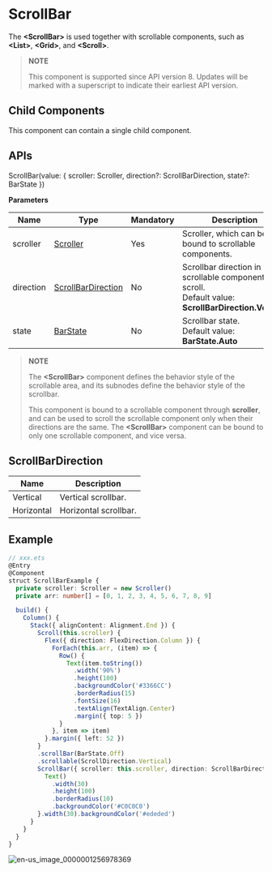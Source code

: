 # ScrollBar

The **\<ScrollBar>** is used together with scrollable components, such as **\<List>**, **\<Grid>**, and **\<Scroll>**.

>  **NOTE**
>
>  This component is supported since API version 8. Updates will be marked with a superscript to indicate their earliest API version.


## Child Components

This component can contain a single child component.


## APIs

ScrollBar(value: { scroller: Scroller, direction?: ScrollBarDirection, state?: BarState })

**Parameters**

| Name| Type| Mandatory| Description|
| -------- | -------- | -------- | -------- |
| scroller | [Scroller](ts-container-scroll.md#scroller) | Yes| Scroller, which can be bound to scrollable components.|
| direction | [ScrollBarDirection](#scrollbardirection) | No| Scrollbar direction in which scrollable components scroll.<br>Default value: **ScrollBarDirection.Vertical**|
| state | [BarState](ts-appendix-enums.md#barstate) | No| Scrollbar state.<br>Default value: **BarState.Auto**|

>  **NOTE**
>
>  The **\<ScrollBar>** component defines the behavior style of the scrollable area, and its subnodes define the behavior style of the scrollbar.
>
>  This component is bound to a scrollable component through **scroller**, and can be used to scroll the scrollable component only when their directions are the same. The **\<ScrollBar>** component can be bound to only one scrollable component, and vice versa.

## ScrollBarDirection

| Name| Description|
| -------- | -------- |
| Vertical | Vertical scrollbar.|
| Horizontal | Horizontal scrollbar.|


## Example

```ts
// xxx.ets
@Entry
@Component
struct ScrollBarExample {
  private scroller: Scroller = new Scroller()
  private arr: number[] = [0, 1, 2, 3, 4, 5, 6, 7, 8, 9]

  build() {
    Column() {
      Stack({ alignContent: Alignment.End }) {
        Scroll(this.scroller) {
          Flex({ direction: FlexDirection.Column }) {
            ForEach(this.arr, (item) => {
              Row() {
                Text(item.toString())
                  .width('90%')
                  .height(100)
                  .backgroundColor('#3366CC')
                  .borderRadius(15)
                  .fontSize(16)
                  .textAlign(TextAlign.Center)
                  .margin({ top: 5 })
              }
            }, item => item)
          }.margin({ left: 52 })
        }
        .scrollBar(BarState.Off)
        .scrollable(ScrollDirection.Vertical)
        ScrollBar({ scroller: this.scroller, direction: ScrollBarDirection.Vertical,state: BarState.Auto }) {
          Text()
            .width(30)
            .height(100)
            .borderRadius(10)
            .backgroundColor('#C0C0C0')
        }.width(30).backgroundColor('#ededed')
      }
    }
  }
}
```


![en-us_image_0000001256978369](figures/en-us_image_0000001256978369.gif)
